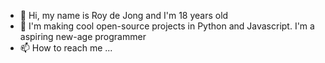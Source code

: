 - 👋 Hi, my name is Roy de Jong and I'm 18 years old 
- 👀 I'm making cool open-source projects in Python and Javascript. I'm a aspiring new-age programmer 
- 📫 How to reach me ...

<!---
If you want to work together on a project, feel free to contact me anytime!
You can also reach me on this E-mail address: rjong1022@gmail.com 
--->
